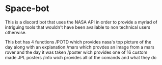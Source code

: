 # Space-bot
This is a discord bot that uses the NASA API in order to provide a myriad of intriguing tools that wouldn't have been available to non technical users otherwise.

This bot has 4 functions 
/POTD which provides nasa's top picture of the day along with an explanation 
/mars which provdes an image from a mars rover and the day it was taken 
/poster wich provides one of 16 custom made JPL posters
/info wich provides all of the comands and what they do 
